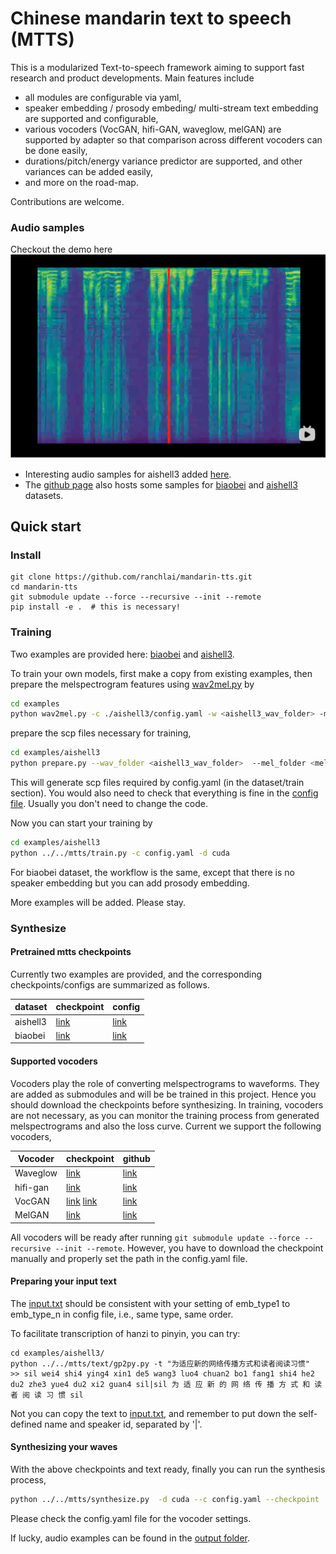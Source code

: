 # Chinese mandarin text to speech (MTTS)

This is a modularized Text-to-speech framework aiming to support fast research and product developments. Main features include
- all modules are configurable via yaml,
- speaker embedding / prosody embeding/ multi-stream  text embedding are supported and configurable,
- various vocoders (VocGAN, hifi-GAN, waveglow, melGAN) are supported by adapter so that comparison across different vocoders can be done easily,
- durations/pitch/energy variance predictor are supported, and other variances can be added easily,
- and more on the road-map.

Contributions are welcome.

### Audio samples
Checkout the demo here
[![eg](./docs/aishell3_demo.png)](https://www.bilibili.com/video/BV14K4y1o7xC/)


- Interesting audio samples for aishell3 added [here](./docs/samples/aishell3).
- The <a href="https://ranchlai.github.io/mandarin-tts/">github page</a> also hosts some samples for  [biaobei](https://www.data-baker.com/en/#/data/index/source) and [aishell3](https://www.openslr.org/93/) datasets.


## Quick start

### Install

```
git clone https://github.com/ranchlai/mandarin-tts.git
cd mandarin-tts
git submodule update --force --recursive --init --remote
pip install -e .  # this is necessary!

```

### Training
Two examples are provided here: [biaobei](./examples/biaobei) and [aishell3](./examples/aishell3).

To train your own models, first make a copy from existing examples, then  prepare the melspectrogram features using [wav2mel.py](./examples/wav2mel.py) by
``` sh
cd examples
python wav2mel.py -c ./aishell3/config.yaml -w <aishell3_wav_folder> -m <mel_folder> -d cpu
```

prepare the scp files necessary for training,
``` sh
cd examples/aishell3
python prepare.py --wav_folder <aishell3_wav_folder>  --mel_folder <mel_folder> --dst_folder ./train/
```
This will generate scp files required by config.yaml (in the dataset/train section).
You would also need to check that everything is fine in the [config file](./examples/aishell3/config.yaml).
Usually you don't need to change the code.

Now you can start your training by
``` sh
cd examples/aishell3
python ../../mtts/train.py -c config.yaml -d cuda
```

For biaobei dataset, the workflow is the same, except that there is no speaker embedding but you can add prosody embedding.

More examples will be added. Please stay.

### Synthesize

#### Pretrained mtts checkpoints

Currently two examples are provided, and the corresponding checkpoints/configs are summarized as follows.

| dataset | checkpoint| config |
| --------------- | --------------- | --------------- |
| aishell3 | [link](https://zenodo.org/record/4912321#.YMN2-FMzakA) | [link](./examples/aishell3/config.yaml)|
| biaobei | [link](https://zenodo.org/record/4910507#.YMN29lMzakA) | [link](./examples/biaobei/config.yaml)|

#### Supported vocoders
Vocoders play the role of converting melspectrograms to waveforms. They are added as submodules and will be be trained in this project. Hence you should download the checkpoints before synthesizing. In training, vocoders are not necessary, as you can monitor the training process from generated melspectrograms and also the loss curve. Current we support the following vocoders,

| Vocoder | checkpoint| github |
| --------------- | --------------- | --------------- |
| Waveglow | [link](https://drive.google.com/file/d/1RxvxtOlzUUvUj2dAaBKgptHC6NyMqMm3/view?usp=sharing) | [link](https://github.com/ranchlai/waveglow.git)|
| hifi-gan | [link](https://drive.google.com/drive/folders/1-eEYTB5Av9jNql0WGBlRoi-WH2J7bp5Y) | [link](https://github.com/ranchlai/hifi-gan)
| VocGAN |[link](https://drive.google.com/file/d/1nfD84ot7o3u2tFR7YkSp2vQWVnNJ-md_/view) [link](https://zenodo.org/record/4743731/files/vctk_pretrained_model_3180.pt)|[link](https://github.com/ranchlai/VocGAN) |
| MelGAN |[link](https://drive.google.com/drive/folders/1tcg7ZK-X6RYM6-rB9_-CXvS4e_qwe_Z5?usp=sharing) |[link](https://github.com/ranchlai/melgan) |


All vocoders will be ready after running ```git submodule update --force --recursive --init --remote```. However, you have to download the checkpoint manually and properly set the path in the config.yaml file.

#### Preparing your input text

The [input.txt]('./examples/aishell3/input.txt) should be consistent with your setting  of emb_type1 to emb_type_n in config file, i.e., same type, same order.

To facilitate transcription of hanzi to pinyin, you can try:
```
cd examples/aishell3/
python ../../mtts/text/gp2py.py -t "为适应新的网络传播方式和读者阅读习惯"
>> sil wei4 shi4 ying4 xin1 de5 wang3 luo4 chuan2 bo1 fang1 shi4 he2 du2 zhe3 yue4 du2 xi2 guan4 sil|sil 为 适 应 新 的 网 络 传 播 方 式 和 读 者 阅 读 习 惯 sil
```
Not you can copy the text to [input.txt](./examples/aishell3/input.txt), and remember to put down the self-defined name and speaker id, separated by '|'.


#### Synthesizing your waves
With the above checkpoints and text ready, finally you can run the synthesis process,
``` sh
python ../../mtts/synthesize.py  -d cuda --c config.yaml --checkpoint ./checkpoints/checkpoint_1240000.pth.tar -i input.txt
```
Please check the config.yaml file for the vocoder settings.

If lucky, audio examples can be found in the [output folder](./examples/aishell3/outputs/).
